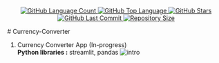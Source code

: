 <p align="center">
  <a href="https://github.com/aimanamri/Currency-Converter">
    <img alt="GitHub Language Count" src="https://img.shields.io/github/languages/count/aimanamri/Currency-Converter">
  </a>

  <a href="https://github.com/aimanamri/Currency-Converter">
    <img alt="GitHub Top Language" src="https://img.shields.io/github/languages/top/aimanamri/Currency-Converter">
  </a>
  
  <a href="https://github.com/aimanamri/Currency-Converter/stargazers">
    <img alt="GitHub Stars" src="https://img.shields.io/github/stars/aimanamri/Currency-Converter?style=social">
  </a>

  <a href="https://github.com/aimanamri/Currency-Converter/commits/main">
    <img alt="GitHub Last Commit" src="https://img.shields.io/github/last-commit/aimanamri/Currency-Converter">
  </a>

  <a href="https://github.com/aimanamri/Currency-Converter">
    <img alt="Repository Size" src="https://img.shields.io/github/repo-size/aimanamri/Currency-Converter">
  </a>
</p>
# Currency-Converter

1. Currency Converter App  (In-progress) <br>
**Python libraries :** streamlit, pandas 
![intro](https://github.com/aimanamri/Currency-Converter/blob/main/intro.gif)
